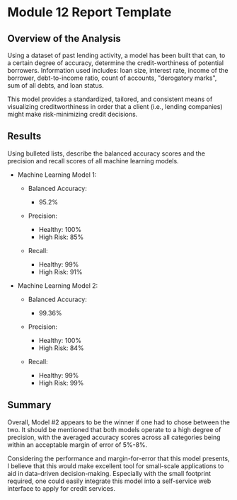 # Module 12 Report Template

## Overview of the Analysis

Using a dataset of past lending activity, a model has been built that can, to a certain degree of accuracy, determine the credit-worthiness of potential borrowers. Information used includes: loan size, interest rate, income of the borrower, debt-to-income ratio, count of accounts, "derogatory marks", sum of all debts, and loan status. 

This model provides a standardized, tailored, and consistent means of visualizing creditworthiness in order that a client (i.e., lending companies) might make risk-minimizing credit decisions.

## Results

Using bulleted lists, describe the balanced accuracy scores and the precision and recall scores of all machine learning models.

* Machine Learning Model 1:
  * Balanced Accuracy:
    * 95.2%

  * Precision:
    * Healthy: 100%
    * High Risk: 85%

  * Recall:
    * Healthy: 99%
    * High Risk: 91%


* Machine Learning Model 2:
  * Balanced Accuracy:
    * 99.36%

  * Precision:
    * Healthy: 100%
    * High Risk: 84%

  * Recall:
    * Healthy: 99%
    * High Risk: 99%

## Summary

Overall, Model #2 appears to be the winner if one had to chose between the two. It should be mentioned that both models operate to a high degree of precision, with the averaged accuracy scores across all categories being within an acceptable margin of error of 5%-8%.

Considering the performance and margin-for-error that this model presents, I believe that this would make excellent tool for small-scale applications to aid in data-driven decision-making. Especially with the small footprint required, one could easily integrate this model into a self-service web interface to apply for credit services.

